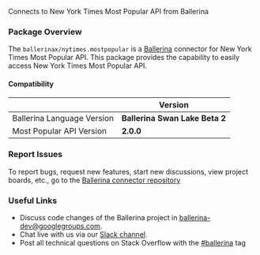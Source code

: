 Connects to New York Times Most Popular API from Ballerina

### Package Overview
The `ballerinax/nytimes.mostpopular` is a [Ballerina](https://ballerina.io/) connector for New York Times Most Popular API.
This package provides the capability to easily access New York Times Most Popular API.

#### Compatibility
|                               | Version                         |
|-------------------------------|---------------------------------|
| Ballerina Language Version    | **Ballerina Swan Lake Beta 2**  | 
| Most Popular API Version      | **2.0.0**                       |

### Report Issues
To report bugs, request new features, start new discussions, view project boards, etc., go to the [Ballerina connector repository](https://github.com/ballerina-platform/ballerinax-openapi-connectors)

### Useful Links
- Discuss code changes of the Ballerina project in [ballerina-dev@googlegroups.com](mailto:ballerina-dev@googlegroups.com).
- Chat live with us via our [Slack channel](https://ballerina.io/community/slack/).
- Post all technical questions on Stack Overflow with the [#ballerina](https://stackoverflow.com/questions/tagged/ballerina) tag
